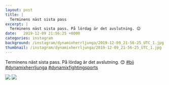 ```yaml
---
layout: post
title: |
  Terminens näst sista pass
excerpt: |
  Terminens näst sista pass. På lördag är det avslutning. 😊   
date:   2019-12-09 21:56:25 +0000
categories: instagram
background: /instagram/dynamixherrljunga/2019-12-09_21-56-25_UTC_1.jpg
thumbnail: /instagram/dynamixherrljunga/2019-12-09_21-56-25_UTC_1.jpg
---
```

Terminens näst sista pass. På lördag är det avslutning. 😊 [#bjj](https://www.instagram.com/explore/tags/bjj/) [#dynamixherrljunga](https://www.instagram.com/explore/tags/dynamixherrljunga/) [#dynamixfightingsports](https://www.instagram.com/explore/tags/dynamixfightingsports/)



<img src='/www-dynamix-herrljunga/instagram/dynamixherrljunga/2019-12-09_21-56-25_UTC_1.jpg' class='img-fluid' />


<img src='/www-dynamix-herrljunga/instagram/dynamixherrljunga/2019-12-09_21-56-25_UTC_2.jpg' class='img-fluid' />
